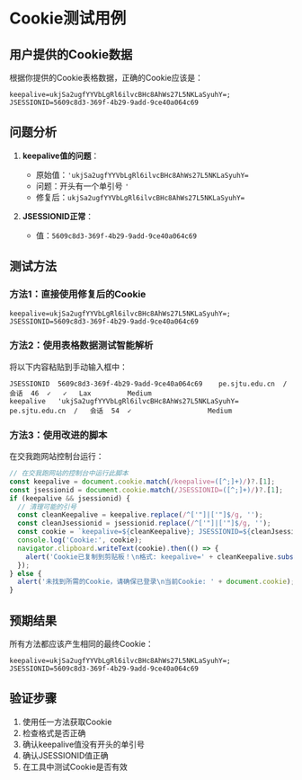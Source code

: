 # Cookie测试用例

## 用户提供的Cookie数据

根据你提供的Cookie表格数据，正确的Cookie应该是：

```
keepalive=ukjSa2ugfYYVbLgRl6ilvcBHc8AhWs27L5NKLaSyuhY=; JSESSIONID=5609c8d3-369f-4b29-9add-9ce40a064c69
```

## 问题分析

1. **keepalive值的问题**：
   - 原始值：`'ukjSa2ugfYYVbLgRl6ilvcBHc8AhWs27L5NKLaSyuhY=`
   - 问题：开头有一个单引号 `'`
   - 修复后：`ukjSa2ugfYYVbLgRl6ilvcBHc8AhWs27L5NKLaSyuhY=`

2. **JSESSIONID正常**：
   - 值：`5609c8d3-369f-4b29-9add-9ce40a064c69`

## 测试方法

### 方法1：直接使用修复后的Cookie
```
keepalive=ukjSa2ugfYYVbLgRl6ilvcBHc8AhWs27L5NKLaSyuhY=; JSESSIONID=5609c8d3-369f-4b29-9add-9ce40a064c69
```

### 方法2：使用表格数据测试智能解析
将以下内容粘贴到手动输入框中：
```
JSESSIONID	5609c8d3-369f-4b29-9add-9ce40a064c69	pe.sjtu.edu.cn	/	会话	46	✓	✓	Lax			Medium
keepalive	'ukjSa2ugfYYVbLgRl6ilvcBHc8AhWs27L5NKLaSyuhY=	pe.sjtu.edu.cn	/	会话	54	✓					Medium
```

### 方法3：使用改进的脚本
在交我跑网站控制台运行：
```javascript
// 在交我跑网站的控制台中运行此脚本
const keepalive = document.cookie.match(/keepalive=([^;]+)/)?.[1];
const jsessionid = document.cookie.match(/JSESSIONID=([^;]+)/)?.[1];
if (keepalive && jsessionid) {
  // 清理可能的引号
  const cleanKeepalive = keepalive.replace(/^['"]|['"]$/g, '');
  const cleanJsessionid = jsessionid.replace(/^['"]|['"]$/g, '');
  const cookie = `keepalive=${cleanKeepalive}; JSESSIONID=${cleanJsessionid}`;
  console.log('Cookie:', cookie);
  navigator.clipboard.writeText(cookie).then(() => {
    alert('Cookie已复制到剪贴板！\n格式: keepalive=' + cleanKeepalive.substring(0,20) + '...; JSESSIONID=' + cleanJsessionid);
  });
} else {
  alert('未找到所需的Cookie，请确保已登录\n当前Cookie: ' + document.cookie);
}
```

## 预期结果

所有方法都应该产生相同的最终Cookie：
```
keepalive=ukjSa2ugfYYVbLgRl6ilvcBHc8AhWs27L5NKLaSyuhY=; JSESSIONID=5609c8d3-369f-4b29-9add-9ce40a064c69
```

## 验证步骤

1. 使用任一方法获取Cookie
2. 检查格式是否正确
3. 确认keepalive值没有开头的单引号
4. 确认JSESSIONID值正确
5. 在工具中测试Cookie是否有效


